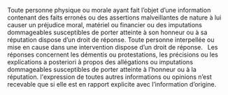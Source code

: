 Toute personne physique ou morale ayant fait l’objet d’une information contenant des faits erronés ou des assertions malveillantes de nature à lui causer un préjudice moral, matériel ou financier ou des imputations dommageables susceptibles de porter atteinte à son honneur ou à sa réputation dispose d’un droit de réponse.
Toute personne interpellée ou mise en cause dans une intervention dispose d’un droit de réponse.
` `Les réponses concernent les démentis ou protestations, les précisions ou les explications a posteriori à propos des allégations ou imputations dommageables susceptibles de porter atteinte à l’honneur ou à la réputation.
l'expression de toutes autres informations ou opinions n’est recevable que si elle est en rapport explicite avec l’information d’origine.